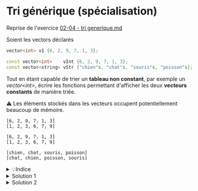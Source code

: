 # Tri générique (spécialisation)

Reprise de l'exercice [02-04 - tri generique.md](../10%20-%20Surcharge%20et%20Genericite/02-04%20-%20tri%20generique.md)

Soient les vectors déclarés

~~~cpp
vector<int> v1 {6, 2, 9, 7, 1, 3};

const vector<int>    vInt {6, 2, 9, 7, 1, 3};
const vector<string> vStr {"chien"s, "chat"s, "souris"s, "poisson"s};
~~~

Tout en étant capable de trier un **tableau non constant**, par exemple un *vector\<int\>*, écrire les fonctions permettant d'afficher les deux **vecteurs constants** de manière triée.

⚠️ Les éléments stockés dans les vecteurs occupent potentiellement beaucoup de mémoire.

~~~
[6, 2, 9, 7, 1, 3]
[1, 2, 3, 6, 7, 9]

[6, 2, 9, 7, 1, 3]
[1, 2, 3, 6, 7, 9]

[chien, chat, souris, poisson]
[chat, chien, poisson, souris]
~~~

<details>
<summary>💡Indice</summary>

1. Un vecteur constant ne peut pas être modifié.<br>
2. Copier un vecteur n'est pas une option du point de vue de l'utilisation de la mémoire.<br>
3. Nous pouvons créer un **vecteur de pointeurs** sur les éléments du vecteur constant à trier.<br>Ce seront les pointeurs qui seront réorganisés pour voir les valeurs pointées de manière triée.

**NB** : Il n'est pas possible de créer un tableau de références, elles seraient quoi qu'il en soit, toujours associées au même élément. Un tableau d'itérateurs serait possible et même mieux, mais pas encore vu. 


	Vecteur constant de valeurs
	
	|Indice|  0  |  1  |  2  |  3  |  4  |  5  |
	|:----:|:---:|:---:|:---:|:---:|:---:|:---:|
	| val  |  6  |   2 |  9  |  7  |  1  |  3  |
	| adr  | 0x00| 0x04| 0x08| 0x0B| 0x0F| 0x14|
	
	Vecteur de pointeurs
	
	|Indice|  0  |  1  |  2  |  3  |  4  |  5  |
	|:----:|:---:|:---:|:---:|:---:|:---:|:---:|
	| val  | 0x0F| 0x04| 0x14| 0x00| 0x0B| 0x08|

</details>

<details>
<summary>Solution 1</summary>

En surchargeant pour T* les fonctions `afficher`, `indice_min` et `tri_par_selection` 

~~~cpp
#include <iostream>
#include <string>
#include <vector>
#include <span>

using namespace std;

//---------------------------------------------
template <typename T>
void afficher(span<const T> v) {
   cout << "[";
   for (size_t i=0; i<v.size(); ++i) {
      if (i) cout << ", ";
      cout << v[i];
   }
   cout << "]";
}

template <typename T>
void afficher(const vector<T*>& v) {
   cout << "[";
   for (size_t i=0; i<v.size(); ++i) {
      if (i) cout << ", ";
      cout << *(v[i]);
   }
   cout << "]";
}

//---------------------------------------------
template <typename T>
size_t indice_min(span<const T> v) {
   size_t iMin = 0;
   for (size_t i=1; i<v.size(); ++i)
      if (v[i] < v[iMin])
         iMin = i;
   return iMin;
}

template <typename T>
size_t indice_min(span<T*> v) {
   size_t iMin = 0;
   for (size_t i=1; i<v.size(); ++i)
      if (*v[i] < *v[iMin])
         iMin = i;
   return iMin;
}

//---------------------------------------------
template <typename T>
void tri_par_selection(span<T> v) {
   for (size_t i = 0; i < v.size()-1 ; ++i) {
    size_t imin = i + indice_min<T>(v.subspan(i));
      swap(v[i], v[imin]);
   }
}

template <typename T>
void tri_par_selection(span<T*> v) {
   for (size_t i = 0; i < v.size()-1 ; ++i) {
      size_t imin = i + indice_min<T>(v.subspan(i));
      swap(v[i], v[imin]);
   }
}

//---------------------------------------------
template <typename T>
vector<const T*> tab_to_vectPtr(span<const T> v) {
   vector<const T*> vPtr;
   vPtr.reserve(v.size());
   for (const T& e : v) {
      vPtr.push_back(&e);
   }
   return vPtr;
}

//---------------------------------------------
int main() {
   vector<int> v1 {6, 2, 9, 7, 1, 3};

   const vector<int>    vInt {6, 2, 9, 7, 1, 3};
   const vector<string> vStr {"chien"s, "chat"s, "souris"s, "poisson"s};

   afficher<const int>(v1);   cout << endl;
   tri_par_selection<int>(v1);
   afficher<const int>(v1);   cout << endl;
   cout << endl;

   vector<const int*> vPtrInt = tab_to_vectPtr<const int>(vInt);
   afficher(vPtrInt);   cout << endl;
   tri_par_selection<const int>(vPtrInt);
   afficher(vPtrInt);   cout << endl;
   cout << endl;

   vector<const string*> vPtrStr = tab_to_vectPtr<const string>(vStr);
   afficher(vPtrStr);   cout << endl;
   tri_par_selection<const string>(vPtrStr);
   afficher(vPtrStr);   cout << endl;
   cout << endl;
}
~~~

</details>

<details>
<summary>Solution 2</summary>

Avec une seule version des fonctions `afficher`, `indice_min` et `tri_par_selection`, 
mais qui appellent des fonctions `afficher_element` et `comparer` surchargées. 

Dans cette version, on évite aussi de devoir spécifier l'argument générique lors des 
appels à `afficher`, `indice_min` et `tri_par_selection` en leur passant explicitement
des `std::span` plutôt que des `std::vector`, ce qui permet à la déduction d'arguments 
génériques de fonctionner. 

Enfin, on n'utilise toujours `span<T>` comme type de paramètre plutôt que `span<const T>`
qui est inutilement complexe. `span<T>` est appelable par `span<const int>` avec 
déduction de `T = const int`. Il n'est pas nécessaire et plus simple de ne pas écrire le 
`const` dans ce cas. 

~~~cpp
#include <iostream>
#include <string>
#include <vector>
#include <span>

using namespace std;

template <typename T> void afficher_element(T const& t) { cout << t; }
template <typename T> void afficher_element(const T *t) { cout << *t; }

template <typename T>
void afficher_span(span<T> v) {
   cout << "[";
   for (size_t i=0; i<v.size(); ++i) {
      if (i) cout << ", ";
      afficher_element(v[i]);
   }
   cout << "]";
}

template <typename T> bool comparer(const T& a, const T& b) { return a < b; }
template <typename T> bool comparer(const T *a, const T *b) { return *a < *b; }

template <typename T>
size_t indice_min(span<T> v) {
   size_t iMin = 0;
   for (size_t i=1; i<v.size(); ++i)
      if (comparer(v[i],v[iMin]))
         iMin = i;
   return iMin;
}

template <typename T>
void tri_par_selection(span<T> v) {
   for (size_t i = 0; i < v.size()-1 ; ++i) {
      size_t imin = i + indice_min(v.subspan(i));
      swap(v[i], v[imin]);
   }
}

template <typename T>
vector<const T*> vecteur_de_const_pointeurs(span<T> v) {
   vector<const T*> vPtr;
   vPtr.reserve(v.size());
   for (const T& e : v) {
      vPtr.push_back(&e);
   }
   return vPtr;
}

int main() {
   vector<int> v1{6, 2, 9, 7, 1, 3};
   span s1(v1); 
   afficher_span(s1);
   cout << endl;
   tri_par_selection(s1);
   afficher_span(s1);
   cout << endl << endl;

   const vector<int> vInt{6, 2, 9, 7, 1, 3};
   auto vPtrInt = vecteur_de_const_pointeurs(span(vInt));
   span sPtrInt(vPtrInt);
   afficher_span(sPtrInt);
   cout << endl;
   tri_par_selection(sPtrInt);
   afficher_span(sPtrInt);
   cout << endl << endl;

   const vector<string> vStr{"chien"s, "chat"s, "souris"s, "poisson"s};
   auto vPtrStr = vecteur_de_const_pointeurs(span(vStr));
   span sPtrStr(vPtrStr);
   afficher_span(sPtrStr);
   cout << endl;
   tri_par_selection(sPtrStr);
   afficher_span(sPtrStr);
   cout << endl << endl;
}
~~~
</details>


